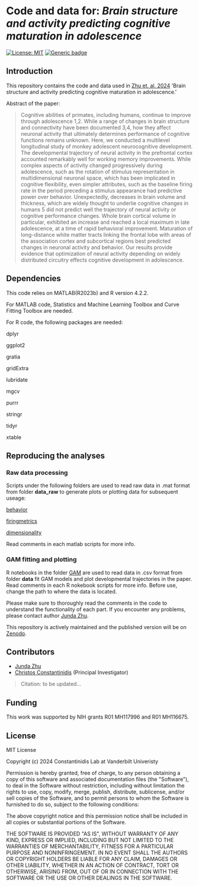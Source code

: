 # Code and data for: *Brain structure and activity predicting cognitive maturation in adolescence*

[![License: MIT](https://img.shields.io/badge/License-MIT-yellow.svg)](https://opensource.org/licenses/MIT)
[![Generic badge](https://img.shields.io/badge/DOI-10.5281%2Fzenodo.10494534-orange.svg)](https://doi.org/10.5281/zenodo.13937106)

## Introduction

This repository contains the code and data used in [Zhu et. al. 2024](https://www.biorxiv.org/content/10.1101/2024.08.23.608315v2.abstract) 'Brain structure and activity predicting cognitive maturation in adolescence.' 


Abstract of the paper:
>Cognitive abilities of primates, including humans, continue to improve through adolescence 1,2. While a range of changes in brain structure and connectivity have been documented 3,4, how they affect neuronal activity that ultimately determines performance of cognitive functions remains unknown. Here, we conducted a multilevel longitudinal study of monkey adolescent neurocognitive development. The developmental trajectory of neural activity in the prefrontal cortex accounted remarkably well for working memory improvements. While complex aspects of activity changed progressively during adolescence, such as the rotation of stimulus representation in multidimensional neuronal space, which has been implicated in cognitive flexibility, even simpler attributes, such as the baseline firing rate in the period preceding a stimulus appearance had predictive power over behavior. Unexpectedly, decreases in brain volume and thickness, which are widely thought to underlie cognitive changes in humans 5 did not predict well the trajectory of neural activity or cognitive performance changes. Whole brain cortical volume in particular, exhibited an increase and reached a local maximum in late adolescence, at a time of rapid behavioral improvement. Maturation of long-distance white matter tracts linking the frontal lobe with areas of the association cortex and subcortical regions best predicted changes in neuronal activity and behavior. Our results provide evidence that optimization of neural activity depending on widely distributed circuitry effects cognitive development in adolescence.

## Dependencies
This code relies on MATLAB(R2023b) and R version 4.2.2.

For MATLAB code, Statistics and Machine Learning Toolbox and Curve Fitting Toolbox are needed.

For R code, the following packages are needed:

dplyr

ggplot2

gratia

gridExtra

lubridate

mgcv

purrr

stringr

tidyr

xtable


## Reproducing the analyses

### Raw data processing
Scripts under the following folders are used to read raw data in .mat format from folder **data_raw** to generate plots or plotting data for subsequent useage:

[behavior](/guides/content/editing-an-existing-page#modifying-front-matter)

[firingmetrics](/guides/content/editing-an-existing-page#modifying-front-matter)

[dimensionality](/guides/content/editing-an-existing-page#modifying-front-matter)

Read comments in each matlab scripts for more info.
### GAM fitting and plotting
R notebooks in the folder [GAM](/guides/content/editing-an-existing-page#modifying-front-matter) are used to read data in .csv format from folder **data** fit GAM models and plot developmental trajectories in the paper.
Read comments in each R nokebook scripts for more info.
Before use, change the path to where the data is located.

Please make sure to thoroughly read the comments in the code to understand the functionality of each part. If you encounter any problems, please contact author [Junda Zhu](mailto:junda.zhu@vanderbilt.edu).


This repository is actively maintained and the published version will be on [Zenodo](https://doi.org/10.5281/zenodo.13937106).

## Contributors
* [Junda Zhu](mailto:junda.zhu@vanderbilt.edu)
* [Christos Constantinidis](mailto:christos.constantinidis.1@vanderbilt.edu) (Principal Investigator)

>Citation: to be updated...


## Funding

This work was supported by NIH grants R01 MH117996 and R01 MH116675.

## License 

MIT License

Copyright (c) 2024 Constantinidis Lab at Vanderbilt Univeristy

Permission is hereby granted, free of charge, to any person obtaining a copy
of this software and associated documentation files (the "Software"), to deal
in the Software without restriction, including without limitation the rights
to use, copy, modify, merge, publish, distribute, sublicense, and/or sell
copies of the Software, and to permit persons to whom the Software is
furnished to do so, subject to the following conditions:

The above copyright notice and this permission notice shall be included in all
copies or substantial portions of the Software.

THE SOFTWARE IS PROVIDED "AS IS", WITHOUT WARRANTY OF ANY KIND, EXPRESS OR
IMPLIED, INCLUDING BUT NOT LIMITED TO THE WARRANTIES OF MERCHANTABILITY,
FITNESS FOR A PARTICULAR PURPOSE AND NONINFRINGEMENT. IN NO EVENT SHALL THE
AUTHORS OR COPYRIGHT HOLDERS BE LIABLE FOR ANY CLAIM, DAMAGES OR OTHER
LIABILITY, WHETHER IN AN ACTION OF CONTRACT, TORT OR OTHERWISE, ARISING FROM,
OUT OF OR IN CONNECTION WITH THE SOFTWARE OR THE USE OR OTHER DEALINGS IN THE
SOFTWARE.
